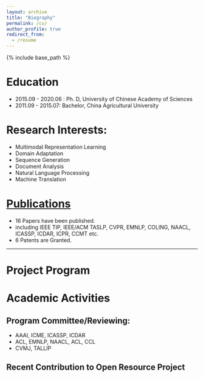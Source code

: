 ```yaml
---
layout: archive
title: "Biography"
permalink: /cv/
author_profile: true
redirect_from:
  - /resume
---
```


{% include base_path %}



Education
======

* 2015.09 - 2020.06 : Ph. D, University of Chinese Academy of Sciences
* 2011.09 - 2015.07: Bachelor,  China Agricultural University

Research Interests:
======

* Multimodal Representation Learning
* Domain Adaptation
* Sequence Generation
* Document Analysis
* Natural Language Processing
* Machine Translation

# [Publications](https://aprilyapingzhang.github.io/publications/)

- 16 Papers have been published.
- including IEEE TIP, IEEE/ACM TASLP, CVPR, EMNLP, COLING, NAACL, ICASSP, ICDAR, ICPR, CCMT etc.
- 6 Patents are Granted.




---

Project Program
======
<!--
## Conference Program Committee Member

1. Committee Member of the 1st China Student Symposium on Natural Language Processing, CSSNLP 2020, 2020.12.26-202012.27, Beijing. 第一届中国自然语言处理学生研讨会(CSSNP) 组委会成员，负责前沿主题研讨论坛部分。2020年12月26日-12月27日，北京. [LINK](http://conference.cipsc.org.cn/cssnlp/#/)
2. Forum Convener of Student Forum on Frontiers of Artificial Intelligence (SFFAI), 2018.09-2019.10, Beijing. 人工智能前沿学生论坛(SFFAI)论坛召集人，2018年9月-2019年10月，北京. [Forum BBS](https://bbs.sffai.com/), [Bilibili Video Collection](https://www.bilibili.com/read/cv1632709/)
-->


Academic Activities
======
<!--
## Conference Program Committee Member
-->
## Program Committee/Reviewing:
- AAAI, ICME, ICASSP, ICDAR
- ACL, EMNLP, NAACL, ACL, CCL
- CVMJ, TALLIP

## Recent Contribution to Open Resource Project
<!--

-->
